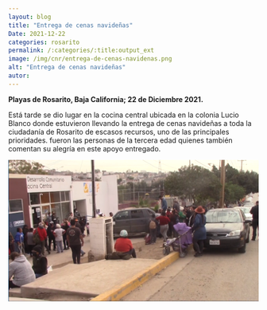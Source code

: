 ```yaml
---
layout: blog
title: "Entrega de cenas navideñas"
Date: 2021-12-22
categories: rosarito
permalink: /:categories/:title:output_ext
image: /img/cnr/entrega-de-cenas-navidenas.png
alt: "Entrega de cenas navideñas"
autor:
---
```


**Playas de Rosarito, Baja California; 22 de Diciembre 2021.** 
 
Está tarde se dio lugar en la cocina central ubicada en la colonia Lucio Blanco donde estuvieron llevando la entrega de cenas navideñas a toda la ciudadanía de Rosarito de escasos recursos, uno de las principales prioridades.
fueron las personas de la tercera edad quienes también comentan su alegría en este apoyo entregado. 

<div id="carouselExampleSlidesOnly" class="carousel slide" data-ride="carousel">
  <div class="carousel-inner">
    <div class="carousel-item active">
       <img class="d-block w-100" src="/img/cnr/entrega-de-cenas-navidenas.png" loading="lazy"  alt="Entrega de cenas navideñas">
    </div>
  </div>
</div>